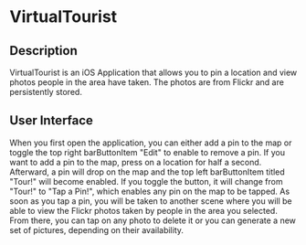 # VirtualTourist

## Description

VirtualTourist is an iOS Application that allows you to pin a location and view photos people in the area have taken. The photos are from Flickr and are persistently stored.

## User Interface

When you first open the application, you can either add a pin to the map or toggle the top right barButtonItem "Edit" to enable to remove a pin. If you want to add a pin to the map, press on a location for half a second. Afterward, a pin will drop on the map and the top left barButtonItem titled "Tour!" will become enabled. If you toggle the button, it will change from "Tour!" to "Tap a Pin!", which enables any pin on the map to be tapped. As soon as you tap a pin, you will be taken to another scene where you will be able to view the Flickr photos taken by people in the area you selected. From there, you can tap on any photo to delete it or you can generate a new set of pictures, depending on their availability.
